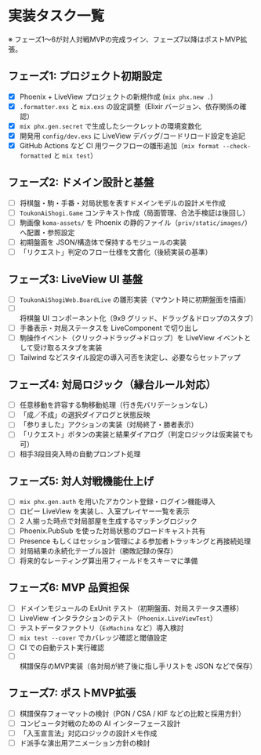 # 実装タスク一覧

※ フェーズ1〜6が対人対戦MVPの完成ライン、フェーズ7以降はポストMVP拡張。

## フェーズ1: プロジェクト初期設定
- [x] Phoenix + LiveView プロジェクトの新規作成 (`mix phx.new .`)
- [x] `.formatter.exs` と `mix.exs` の設定調整（Elixir バージョン、依存関係の確認）
- [x] `mix phx.gen.secret` で生成したシークレットの環境変数化
- [x] 開発用 `config/dev.exs` に LiveView デバッグ/コードリロード設定を追記
- [x] GitHub Actions など CI 用ワークフローの雛形追加（`mix format --check-formatted` と `mix test`）

## フェーズ2: ドメイン設計と基盤
- [ ] 将棋盤・駒・手番・対局状態を表すドメインモデルの設計メモ作成
- [ ] `ToukonAiShogi.Game` コンテキスト作成（局面管理、合法手検証は後回し）
- [ ] 駒画像 `koma-assets/` を Phoenix の静的ファイル（`priv/static/images/`）へ配置・参照設定
- [ ] 初期盤面を JSON/構造体で保持するモジュールの実装
- [ ] 「リクエスト」判定のフロー仕様を文書化（後続実装の基準）

## フェーズ3: LiveView UI 基盤
- [ ] `ToukonAiShogiWeb.BoardLive` の雛形実装（マウント時に初期盤面を描画）
- [ ] 将棋盤 UI コンポーネント化（9x9 グリッド、ドラッグ＆ドロップのスタブ）
- [ ] 手番表示・対局ステータスを LiveComponent で切り出し
- [ ] 駒操作イベント（クリック→ドラッグ→ドロップ）を LiveView イベントとして受け取るスタブを実装
- [ ] Tailwind などスタイル設定の導入可否を決定し、必要ならセットアップ

## フェーズ4: 対局ロジック（縁台ルール対応）
- [ ] 任意移動を許容する駒移動処理（行き先バリデーションなし）
- [ ] 「成／不成」の選択ダイアログと状態反映
- [ ] 「参りました」アクションの実装（対局終了・勝者表示）
- [ ] 「リクエスト」ボタンの実装と結果ダイアログ（判定ロジックは仮実装でも可）
- [ ] 相手3段目突入時の自動プロンプト処理

## フェーズ5: 対人対戦機能仕上げ
- [ ] `mix phx.gen.auth` を用いたアカウント登録・ログイン機能導入
- [ ] ロビー LiveView を実装し、入室プレイヤー一覧を表示
- [ ] 2 人揃った時点で対局部屋を生成するマッチングロジック
- [ ] Phoenix.PubSub を使った対局状態のブロードキャスト共有
- [ ] Presence もしくはセッション管理による参加者トラッキングと再接続処理
- [ ] 対局結果の永続化テーブル設計（勝敗記録の保存）
- [ ] 将来的なレーティング算出用フィールドをスキーマに準備

## フェーズ6: MVP 品質担保
- [ ] ドメインモジュールの ExUnit テスト（初期盤面、対局ステータス遷移）
- [ ] LiveView インタラクションのテスト（`Phoenix.LiveViewTest`）
- [ ] テストデータファクトリ（`ExMachina` など）導入検討
- [ ] `mix test --cover` でカバレッジ確認と閾値設定
- [ ] CI での自動テスト実行確認
- [ ] 棋譜保存のMVP実装（各対局が終了後に指し手リストを JSON などで保存）

## フェーズ7: ポストMVP拡張
- [ ] 棋譜保存フォーマットの検討（PGN / CSA / KIF などの比較と採用方針）
- [ ] コンピュータ対戦のための AI インターフェース設計
- [ ] 「入玉宣言法」対応ロジックの設計メモ作成
- [ ] ド派手な演出用アニメーション方針の検討
